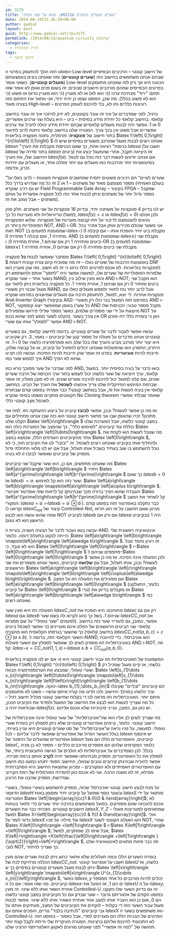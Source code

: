```yaml
---
id: 3175
title: 'שערים ומעגלים קוונטיים &#8211; מבוא על קצה המזלג'
date: 2014-08-19T21:36:39+00:00
author: gadial
layout: post
guid: http://www.gadial.net/?p=3175
permalink: /2014/08/19/quantum_circuits_intro/
categories:
  - תורת הסיבוכיות
tags:
  - חישוב קוונטי
---
```

הפוסט הזה הולך להתעסק בפרטי ה-Low level של חישוב קוונטי &#8211; הרכיבים הבסיסיים שבהם אנחנו משתמשים בחישוב כזה (**שערים קוונטיים**) ומה שאנחנו בונים באמצעותם (**מעגלים קוונטיים**). כשאני אומר Low-level הכוונה היא אך ורק לזה שאנחנו מתעסקים בפרטים הבסייסים שמהם מורכבים חישובים סבוכים; זה בשום פנים ואופן לא אומר שזה תחום "ירוד" מבחינת ערכו (כי הוא לא) או לא מעניין (כי הוא מעניין נורא) או פשוט (כי הוא לא פשוט בכלל). מה שכן, הפוסט עצמו כן יהיה ירוד; אני אתאר את התחום הזה בצורה מאוד High-level &#8211; רעיונות כלליים ותו לא, בלי להיכנס לעומק הפרטים.

כרגיל, לפני שמדברים על איך זה עובד בקוונטים, לא יזיק להיזכר איך זה עובד בחישוב קלאסי. בחישוב קלאסי כל יחידת מידע בסיסית &#8211; ביט &#8211; היא בעלת שני ערכים אפשריים, 0 או 1. אפשר היה לבנות מעגלים קלאסיים שבהם יחידת מידע יכולה להכיל עוד ערכים אפשריים אבל פשוט אין בכך צורך. המטרה שלנו בחישוב קלאסי ניתנת לרוב לתיאור בתור חישוב של **פונקציה**: פורמלית, נתונה פונקציה בוליאנית $latex f:\left\{ 0,1\right\} ^{n}\to\left\{ 0,1\right\} $ ואנחנו רוצים לבנות מעגל שמורכב משערים בסיסיים שיש לו $latex n$ "כניסות" ויציאה אחת, כך שאם הכניסות מקבלות את הערך $latex a$ (חשבו על $latex a$ בתור סדרה של $latex n$ ביטים) אז היציאה תקבל, אחרי שהמעגל יבצע את החישוב שלו, את הערך $latex f\left(a\right)$. אם אנחנו יודעים לעשות דבר כזה נוכל גם לטפל בסיטואציות יותר מורכבות כמו מעגלים עם יותר מפלט אחד, או מעגלים עם יחידות זכרון, וכדומה.

"שערים לוגיים" הם רכיבים פשוטים יחסית שמחשבים פונקציות פשוטות &#8211; לרוב כאלו על מספר מצומצם מאוד של משתנים &#8211; 1 או 2 זה כל מה שנדרש בדרך כלל (בעולם האמיתי יש גם רכיב שנקרא Field Programmable Gate Array &#8211; בקיצור FPGA &#8211; שמקבל מספר גדול יותר של משתנים וניתן לבנות אחד כזה לכל פונקציה אפשרית על אותם משתנים &#8211; אבל נעזוב את זה).

יש לנו בדיוק 4 פונקציות על משתנה יחיד, ובדיוק 16 פונקציות על שני משתנים. חלק מהן טריוויאליות ולא מעניינות כל כך (למשל, $latex f\left(x\right)=x$ או $latex f\left(x\right)=0$) ולכן אנחנו נוהגים להצטמצם לדיבור על תת-קבוצה מעניינת של פונקציות. שלוש הפונקציות הפופולריות ביותר הן NOT, AND ו-OR. אני משער שכולם מכירים אותן אבל אזכיר בכל זאת: NOT (שמסומנת לפעמים ב-$latex \neg$) מקבלת ביט יחיד והופכת אותו &#8211; אם קיבלה 0 מחזירה 1, ואם קיבלה 1 מחזירה 0. AND (שמסומנת לפעמים ב-$latex \wedge$) מקבלת שני ביטים ומחזירה 1 רק אם שניהם 1, אחרת מחזירה 0; ו-OR (שמסומנת לפעמים ב-$latex \vee$) מקבלת שני ביטים ומחזירה 0 רק אם שניהם 0, אחרת מחזירה 1.

מסתבר שאפשר לבנות **כל** פונקציה $latex f:\left\{ 0,1\right\} ^{n}\to\left\{ 0,1\right\} $ באמצעות הרכבות של שערים כאלו &#8211; זה מה שמוכיח קיום צורה קנונית דוגמת DNF לפונקציות בוליאניות. לא אכנס לפרטים הללו כרגע כי זה לא חשוב. מה שכן מעניין הוא שלמרות הפופולריות של שערים אלו, למעשה אפשר היה "לחסוך" אותם ולהשתמש רק בשער אחד &#8211; שער שנקרא NAND, והוא מעין שילוב בין AND ו-NOT; הוא מקבל שני ביטים ומחזיר 0 רק אם שניהם 1, אחרת מחזיר 1. כל פונקציה בוליאנית ניתן לתאר עם מעגל שבנוי רק משערי NAND, אבל לרוב יותר נוח לתאר ולממש מעגלים כאלו עם פונקציות אחרות. לי יוצא, למשל, להתעסק הרבה עם מעגלים שמיוצגים בפורמט שנקרא And-Inverter Graph (ובקיצור AIG): בפורמט הזה המעגל בנוי כולו רק משערי AND ו-NOT, באופן שמאפשר ייצוג קומפקטי (כל שער AND מקבל מספר טבעי; הכניסות שלו מיוצגות על ידי שני מספרים שלמים, כאשר מספר שלילי פירושו שמפעילים NOT על הקלט לשער ממש לפני שהוא נכנס). אין צורך בשער OR כאן כי בעזרת כללי דה-מורגן אפשר "לסמלץ" אותו עם שערי AND ו-NOT.

עכשיו אפשר לעבור לדבר על שערים קוונטיים. בדומה לחישוב קלאסי, גם בשערים קוונטיים אנחנו מדברים על פעולה על מספר קטן של קיוביטים &#8211; נאמר, 3. רק שקיוביט היא יצור יותר מורכב מביט והערך שלו בכל שלב הוא סופרפוזיציה כלשהי של 0 ו-1. זה היתרון; החסרון הוא שהפעולות שאנחנו יכולים להפעיל על קיוביט, או על קבוצה שלהן, חייבות להיות **אוניטריות**. בפרט זה אומר שהן חייבות להיות הפיכות. ועכשיו לכו תבינו איך לממש שער כמו AND שהוא לא הפיך.

לפני שנדבר על שער מסובך נורא כמו AND, בואו נדבר על בעיה בסיסית יותר. במעגל קלאסי, ערך היציאה של שער כלשהו יכול לשמש בתור ערך הכניסה של הרבה שערים שונים, וגם קלט למעגל יכול להיכנס להרבה שערים שונים. זה לא מובן מאליו; זה אומר שברמת המימוש הפיזיקלית שלנו צריך איכשהו **לשכפל** את הערך של הביט. במחשב קלאסי אין בעיה לעשות את זה, אבל במחשב קוונטי? כבר אמרתי בפוסט קודם שבתורת הקוונטים מתקיים משפט בסיסי שנקרא No Cloning theorem שאומר שבלתי אפשרי לשכפל מצב קוונטי כללי.

אז מה כן אפשר לעשות? ובכן, אפשר **לבזבז** קיוביט על ביצוע ההעתקה הזו. למה אני מתכוון? זכרו שהאופן שבו אני מתאר חישוב קוונטי הוא כזה שבו אנחנו מתחילים עם הקלט שלנו $latex \left|x\right\rangle $ במצב קוונטי כלשהו, אבל המערכת שלנו כוללת עוד קיוביטים "לשימוש כללי", כך שהמצב של המערכת כולה הוא $latex \left|x\right\rangle \left|0\dots0\right\rangle $. מה שנוכל לעשות הוא לקחת את אחד מהקיוביטים העודפים הללו, שנמצא במצב $latex \left|0\right\rangle $, ולהחליף אותו בקיוביט שאנחנו רוצים לשכפל. זה "יבזבז" לנו את הקיוביט הזה, כי לא נוכל להשתמש בו שוב בעתיד בשביל אותו תעלול, אבל אם יש לנו מלאי התחלתי גדול מספיק של קיוביטים שאפשר לבזבז זו לא בעיה.

מה שאנחנו מחפשים, אם כן, הוא שער שיקבל שני קיוביטים $latex \left|a\right\rangle \left|b\right\rangle $ ויחזיר $latex \left|a^{\prime}\right\rangle \left|b^{\prime}\right\rangle $ כך שאם $latex b=0$ אז $latex b^{\prime}=a$. שער כזה הוא קל למימוש: $latex \left|a\right\rangle \left|b\right\rangle \mapsto\left|a\right\rangle \left|a\oplus b\right\rangle $. קל לראות שזה אופרטור אוניטרי (העובדה שהוא הפיך ברורה מכך שבהינתן $latex \left|a^{\prime}\right\rangle \left|b^{\prime}\right\rangle $ קל לשחזר את המצב המקורי: $latex a=a^{\prime}$ ו-$latex b=a^{\prime}\oplus b^{\prime}$). כבר נתקלנו באופרטור הזה בפוסט קודם וקראנו לו $latex C_{not}$ קיצור של Controlled-Not, מכיוון שאם תחשבו על זה רגע תראו שמה שהוא עושה הוא לבצע NOT לקיוביט $latex b$ אם ורק אם $latex a$ היה 1 (ובקיוביט הראשון הוא לא נוגע).

עכשיו בואו נעבור לדבר על הבעיה השניה, בעיית ה-AND. אינטואיציה ראשונית שלי הייתה לנקוט בתעלול דומה. כלומר: $latex \left|a\right\rangle \left|b\right\rangle \mapsto\left|a\right\rangle \left|a\wedge b\right\rangle $. זה רעיון נחמד אבל הוא לא עובד, כי $latex \left|0\right\rangle \left|0\right\rangle $ ו-$latex \left|0\right\rangle \left|1\right\rangle $ מתמפים שניהם ל-$latex \left|0\right\rangle \left|0\right\rangle $ ולכן הפעולה אינה הפיכה. אז מה כן אפשר לעשות? ובכן, אותו תעלול, אבל עם **שלושה** קיוביטים, כאשר אנחנו משמרים את שני הראשונים: $latex \left|a\right\rangle \left|b\right\rangle \left|c\right\rangle \mapsto\left|a\right\rangle \left|b\right\rangle \left|c\oplus\left(a\wedge b\right)\right\rangle $. אם מפעילים את הפעולה הזו על המצב $latex \left|a\right\rangle \left|b\right\rangle \left|0\right\rangle $ (כלומר, התעלקנו על קיוביט $latex \left|0\right\rangle $ טרי) אז מקבלים בדיוק את $latex \left|a\right\rangle \left|b\right\rangle \left|a\wedge b\right\rangle $ כפי שאנחנו רוצים.

הפעולה הזו היא מעין שער $latex C\_{not}$ מתוחכם: היא הופכת את $latex c$ רק אם גם $latex a$ וגם $latex b$ שניהם 1. בשל כך נהוג לקרוא לה בשם שער $latex CC\_{not}$ (או לפעמים "שער טופולי" על שם ממציאו). אפשר, כמובן, גם להגדיר שער כזה בחישוב קלאסי: שני הביטים הראשונים של הפלט אינם מעניינים (כי אפשר לשכפל ביטים בחישוב קלאסי) כך שהשער בגרסתו הקלאסית הוא מהצורה $latex CC\_{not}\left(a,b,c\right)=c\oplus\left(a\wedge b\right)$. השער הקלאסי הזה, בדומה ל-NAND, הוא אוניברסלי. כדי להיווכח באוניברסליות הזו מספיק לשים לב שאפשר לסמלץ עם השער פעולות AND ו-NOT, וזה קל: $latex \neg x=CC\_{not}\left(1,1,x\right)$ ו-$latex a\wedge b=CC_{not}\left(a,b,0\right)$.

המשמעות של האוניברסליות הזו עבור חישוב קוונטי היא זו: אם יש לנו פונקציה בוליאנית $latex f:\left\{ 0,1\right\} ^{n}\to\left\{ 0,1\right\} $ כלשהי, אז קיים מעגל שמכיל רק שערי טופולי, שמבצע את הטרנספורמציה הבאה: $latex \left|x\_{1}\dots x\_{n}\right\rangle \left|0\dots0\right\rangle \mapsto\left|x\_{1}\dots x\_{n}\right\rangle \left|f\left(x\right)\right\rangle \left|b\_{1}\dots b\_{m}\right\rangle $. כאן ה-$latex b\_{1},\dots,,b\_{m}$ הם קיוביטים "זבליים" שקיבלו ערך כלשהו במהלך החישוב ולכו תדעו מה קורה איתם עכשיו &#8211; פשוט לא מתעסקים איתם יותר. האוניברסליות הזו מראה לנו די בקלות שחישוב קוונטי מכליל חישוב רגיל &#8211; כל מה שצריך לעשות הוא לבצע את החישוב של המעגל ולמדוד את הקיוביט הנכון, שבודאות יהיה ב-$latex f\left(x\right)$. יש כאן גם, כמובן, ענייני סיבוכיות שלא אכנס אליהם.

מה שצריך לשים לב אליו הוא שה"אוניברסליות" של שער טופולי אינה אוניברסליות של חישוב קוונטי. כלומר, קיימים אופרטורים קוונטיים שלא ניתן לסמלץ רק בעזרת שערי טופולי. למעשה, על פניו נראה ש"אוניברסליות" של סט שערים קוונטיים היא עניין בעייתי, בגלל העושר הגדול של אופרטורים שאפשר לדבר עליהם &#8211; לכל $latex n$ יש אינסוף אופרטורים שפועלים על רגיסטר של $latex n$ קיוביטים, והאופרטורים הללו הם מעל $latex \mathbb{C}$, כלומר המקדמים שלהם הם מספרים מרוכבים כלליים &#8211; מספר לא בן מניה בכלל. לכן כשמדברים על אוניברסליות לא הולכים על הגישה התובענית ביותר, של לסמלץ את כל האופרטורים; מספיק מבחינתנו שאפשר יהיה **לקרב** אותם ברמה סבירה. אפשר להוכיח שבהינתן קירובים טובים שכאלו, החישוב הסופי יתנהג כמעט כמו חישוב עם האופרטורים האמיתיים ולא המקורבים &#8211; ומכיוון שתוצאת החישוב היא הסתברותית ממילא, זה לא משנה הרבה. אני לא אכנס כאן להגדרה הפורמלית של רמת הקירוב שנדרשת; מספיק שהבנו את הרעיון.

על מנת לבצע חישוב קוונטי אוניברסלי שכזה, מספיק להשתמש בשערי טופולי, בשערי הדאמר $latex H$ ובשער נוסף שפועל על קיוביט יחיד ומסומן באות $latex S$ ומתואר על ידי המטריצה $latex \left[\begin{array}{cc}1 & 0\\0 & i\end{array}\right]$; לא אכנס להוכחה שהם מספיקים. בפועל משתמשים בהרבה יותר שערים כדי לתאר בנוחות חישובים קוונטיים. הזכרתי כבר את השערים $latex X,Y,Z$ שמתאימים למטריצות פאולי &#8211; למשל $latex X=\left[\begin{array}{cc}0 & 1\\1 & 0\end{array}\right]$. אולי כדאי לומר על $latex X$ עוד מילה: על פניו $latex X$ הוא האנלוג הקוונטי לשער NOT, שהרי $latex X\left|0\right\rangle =\left|1\right\rangle $ ו-$latex X\left|1\right\rangle =\left|0\right\rangle $; אבל שימו לב שמתקיים, למשל, $latex X\left|+\right\rangle =X\left(\frac{\left|0\right\rangle +\left|1\right\rangle }{\sqrt{2}}\right)=\left|+\right\rangle $, וזה כבר פחות מתאים לאינטואיציה שלנו לגבי NOT, כך שצריך להיזהר.

בעזרת השערים הללו וכמה תעלולים שלא אתאר כרגע ניתן לבנות שערים שהם מעין הכללה מרחיקת לכת של $latex CC\_{not}$. חשבו על אופרטור קוונטי $latex U$ כלשהו, אז ניתן לבנות מעגל משערים קוונטיים בסיסיים כך ש-$latex \left|x\right\rangle \left|y\right\rangle \mapsto\left|x\right\rangle U^{x\_{1}\cdots x_{n}}\left|y\right\rangle $, כאשר $latex x,y$ יכולים להיות מורכבים כל אחד ממספר קיוביטים. מה שזה אומר: אם כל ה-$latex x$-ים הם 1, אז הפעל את $latex U$ על ה-$latex y$; אחרת השאר אותו ללא שינוי. זה מעין Controlled-U. זה גם בדיוק השער שלו נזקקנו בפוסט הקודם של אלגוריתם גרובר &#8211; שער שבדק אם כל הקיוביטים במצב קוונטי כלשהו הם 0, ואם כן הוא העביר אותו למצב אחר ואחרת השאיר אותו ללא שינוי. אפשר לבנות מעגל עבור השער הזה די בקלות &#8211; לוקחים את הקיוביטים של המצב, מעתיקים אותם על גבי קיוביטים "לכתיבה בלבד" טריים, הופכים אותם עם $latex X$ ואז משתמשים בשער ה-Controlled-U. הפרטים של הבניות הללו הם מעניינים למדי, אבל כאמור &#8211; בפוסט הזה לא התכוונתי להיכנס אליהם ברצינות. המטרה העיקרית שלי הייתה לקבל קצת יותר תחושה של "למה זה אפשרי" לפני שאנחנו מגיעים לאקשן האלגוריתמי הרציני שלנו.